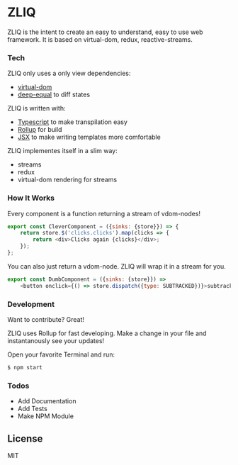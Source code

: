 # ZLIQ

ZLIQ is the intent to create an easy to understand, easy to use web framework. It is based on virtual-dom, redux, reactive-streams.

### Tech

ZLIQ only uses a only view dependencies:
 - [virtual-dom](https://github.com/Matt-Esch/virtual-dom)
 - [deep-equal](https://github.com/substack/node-deep-equal) to diff states
 
ZLIQ is written with:
 - [Typescript](https://github.com/Microsoft/TypeScript) to make transpilation easy
 - [Rollup](https://github.com/rollup/rollup) for build
 - [JSX](https://facebook.github.io/jsx/) to make writing templates more comfortable

ZLIQ implementes itself in a slim way:
 - streams
 - redux
 - virtual-dom rendering for streams

### How It Works

Every component is a function returning a stream of vdom-nodes! 

```js
export const CleverComponent = ({sinks: {store}}) => {
	return store.$('clicks.clicks').map(clicks => {
		return <div>Clicks again {clicks}</div>;
	});
};
```

You can also just return a vdom-node. ZLIQ will wrap it in a stream for you.

```js
export const DumbComponent = ({sinks: {store}}) =>
	<button onclick={() => store.dispatch({type: SUBTRACKED})}>subtracked</button>;
```

### Development

Want to contribute? Great!

ZLIQ uses Rollup for fast developing.
Make a change in your file and instantanously see your updates!

Open your favorite Terminal and run:

```sh
$ npm start
```

### Todos

 - Add Documentation
 - Add Tests
 - Make NPM Module

License
----

MIT

